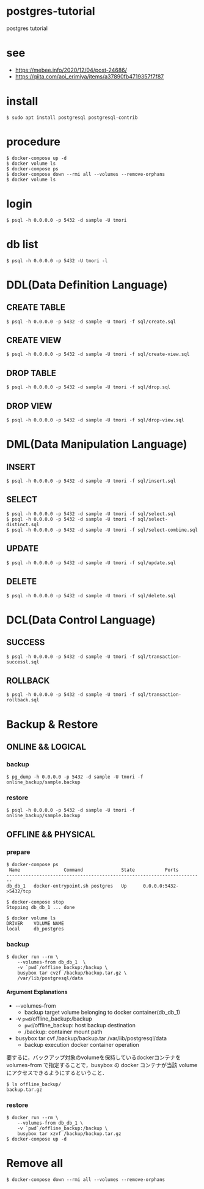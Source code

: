 # postgres-tutorial
postgres tutorial

# see
 - https://mebee.info/2020/12/04/post-24686/
 - https://qiita.com/aoi_erimiya/items/a37890fb4719357f7f87

# install

```
$ sudo apt install postgresql postgresql-contrib
```

# procedure

```
$ docker-compose up -d
$ docker volume ls
$ docker-compose ps
$ docker-compose down --rmi all --volumes --remove-orphans
$ docker volume ls
```

# login

```
$ psql -h 0.0.0.0 -p 5432 -d sample -U tmori
```

# db list

```
$ psql -h 0.0.0.0 -p 5432 -U tmori -l
```

# DDL(Data Definition Language)
## CREATE TABLE

```
$ psql -h 0.0.0.0 -p 5432 -d sample -U tmori -f sql/create.sql
```

## CREATE VIEW
```
$ psql -h 0.0.0.0 -p 5432 -d sample -U tmori -f sql/create-view.sql
```


## DROP TABLE

```
$ psql -h 0.0.0.0 -p 5432 -d sample -U tmori -f sql/drop.sql
```

## DROP VIEW

```
$ psql -h 0.0.0.0 -p 5432 -d sample -U tmori -f sql/drop-view.sql
```

# DML(Data Manipulation Language)

## INSERT

```
$ psql -h 0.0.0.0 -p 5432 -d sample -U tmori -f sql/insert.sql
```

## SELECT

```
$ psql -h 0.0.0.0 -p 5432 -d sample -U tmori -f sql/select.sql
$ psql -h 0.0.0.0 -p 5432 -d sample -U tmori -f sql/select-distinct.sql
$ psql -h 0.0.0.0 -p 5432 -d sample -U tmori -f sql/select-combine.sql
```

## UPDATE

```
$ psql -h 0.0.0.0 -p 5432 -d sample -U tmori -f sql/update.sql
```

## DELETE

```
$ psql -h 0.0.0.0 -p 5432 -d sample -U tmori -f sql/delete.sql 
```

# DCL(Data Control Language)
## SUCCESS

```
$ psql -h 0.0.0.0 -p 5432 -d sample -U tmori -f sql/transaction-successl.sql
```

## ROLLBACK

```
$ psql -h 0.0.0.0 -p 5432 -d sample -U tmori -f sql/transaction-rollback.sql
```

# Backup & Restore
## ONLINE && LOGICAL 

### backup

```
$ pg_dump -h 0.0.0.0 -p 5432 -d sample -U tmori -f online_backup/sample.backup
```

### restore

```
$ psql -h 0.0.0.0 -p 5432 -d sample -U tmori -f online_backup/sample.backup
```

## OFFLINE && PHYSICAL

### prepare

```
$ docker-compose ps
 Name                Command              State           Ports
------------------------------------------------------------------------
db_db_1   docker-entrypoint.sh postgres   Up      0.0.0.0:5432->5432/tcp

$ docker-compose stop
Stopping db_db_1 ... done

$ docker volume ls
DRIVER    VOLUME NAME
local     db_postgres
```

### backup

```
$ docker run --rm \
    --volumes-from db_db_1  \
    -v `pwd`/offline_backup:/backup \
    busybox tar cvzf /backup/backup.tar.gz \
    /var/lib/postgresql/data
```

#### Argument Explanations 

- --volumes-from
  - backup target volume belonging to docker container(db_db_1)
- -v `pwd`/offline_backup:/backup
  - `pwd`/offline_backup: host backup destination
  - /backup: container mount path
- busybox tar cvf /backup/backup.tar /var/lib/postgresql/data
  - backup execution docker container operation

要するに，バックアップ対象のvolumeを保持しているdockerコンテナを volumes-from で指定することで，busybox の docker コンテナが当該 volume にアクセスできるようにするということ．

```
$ ls offline_backup/
backup.tar.gz
```
### restore

```
$ docker run --rm \
    --volumes-from db_db_1 \
    -v `pwd`/offline_backup:/backup \
    busybox tar xzvf /backup/backup.tar.gz
$ docker-compose up -d
```

# Remove all

```
$ docker-compose down --rmi all --volumes --remove-orphans
```
